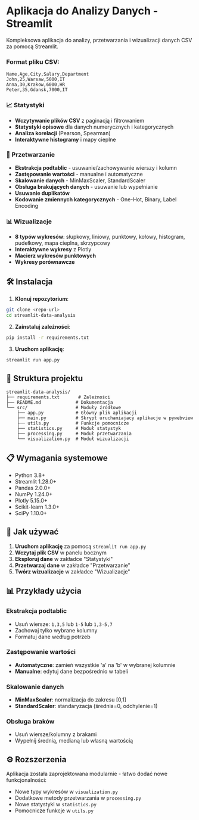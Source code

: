 # Aplikacja do Analizy Danych - Streamlit

Kompleksowa aplikacja do analizy, przetwarzania i wizualizacji danych CSV za pomocą Streamlit.

### Format pliku CSV:
```csv
Name,Age,City,Salary,Department
John,25,Warsaw,5000,IT
Anna,30,Krakow,6000,HR
Peter,35,Gdansk,7000,IT
```


### 📈 Statystyki
- **Wczytywanie plików CSV** z paginacją i filtrowaniem
- **Statystyki opisowe** dla danych numerycznych i kategorycznych
- **Analiza korelacji** (Pearson, Spearman)
- **Interaktywne histogramy** i mapy cieplne

### 🔧 Przetwarzanie
- **Ekstrakcja podtablic** - usuwanie/zachowywanie wierszy i kolumn
- **Zastępowanie wartości** - manualne i automatyczne
- **Skalowanie danych** - MinMaxScaler, StandardScaler
- **Obsługa brakujących danych** - usuwanie lub wypełnianie
- **Usuwanie duplikatów**
- **Kodowanie zmiennych kategorycznych** - One-Hot, Binary, Label Encoding

### 📊 Wizualizacje
- **8 typów wykresów**: słupkowy, liniowy, punktowy, kołowy, histogram, pudełkowy, mapa cieplna, skrzypcowy
- **Interaktywne wykresy** z Plotly
- **Macierz wykresów punktowych**
- **Wykresy porównawcze**

## 🛠️ Instalacja

1. **Klonuj repozytorium**:
```bash
git clone <repo-url>
cd streamlit-data-analysis
```

2. **Zainstaluj zależności**:
```bash
pip install -r requirements.txt
```

3. **Uruchom aplikację**:
```bash
streamlit run app.py
```

## 📁 Struktura projektu

```
streamlit-data-analysis/
├── requirements.txt       # Zależności
├── README.md             # Dokumentacja
└── src/                  # Moduły źródłowe
    ├── app.py            # Główny plik aplikacji
    ├── main.py           # Skrypt uruchamiajacy aplikacje w pywebview
    ├── utils.py          # Funkcje pomocnicze
    ├── statistics.py     # Moduł statystyk
    ├── processing.py     # Moduł przetwarzania
    └── visualization.py  # Moduł wizualizacji
```

## 📋 Wymagania systemowe

- Python 3.8+
- Streamlit 1.28.0+
- Pandas 2.0.0+
- NumPy 1.24.0+
- Plotly 5.15.0+
- Scikit-learn 1.3.0+
- SciPy 1.10.0+

## 🎯 Jak używać

1. **Uruchom aplikację** za pomocą `streamlit run app.py`
2. **Wczytaj plik CSV** w panelu bocznym
3. **Eksploruj dane** w zakładce "Statystyki"
4. **Przetwarzaj dane** w zakładce "Przetwarzanie"
5. **Twórz wizualizacje** w zakładce "Wizualizacje"

## 📊 Przykłady użycia

### Ekstrakcja podtablic
- Usuń wiersze: `1,3,5` lub `1-5` lub `1,3-5,7`
- Zachowaj tylko wybrane kolumny
- Formatuj dane według potrzeb

### Zastępowanie wartości
- **Automatyczne**: zamień wszystkie 'a' na 'b' w wybranej kolumnie
- **Manualne**: edytuj dane bezpośrednio w tabeli

### Skalowanie danych
- **MinMaxScaler**: normalizacja do zakresu [0,1]
- **StandardScaler**: standaryzacja (średnia=0, odchylenie=1)

### Obsługa braków
- Usuń wiersze/kolumny z brakami
- Wypełnij średnią, medianą lub własną wartością

## ⚙️ Rozszerzenia

Aplikacja została zaprojektowana modularnie - łatwo dodać nowe funkcjonalności:

- Nowe typy wykresów w `visualization.py`
- Dodatkowe metody przetwarzania w `processing.py`
- Nowe statystyki w `statistics.py`
- Pomocnicze funkcje w `utils.py`

## 